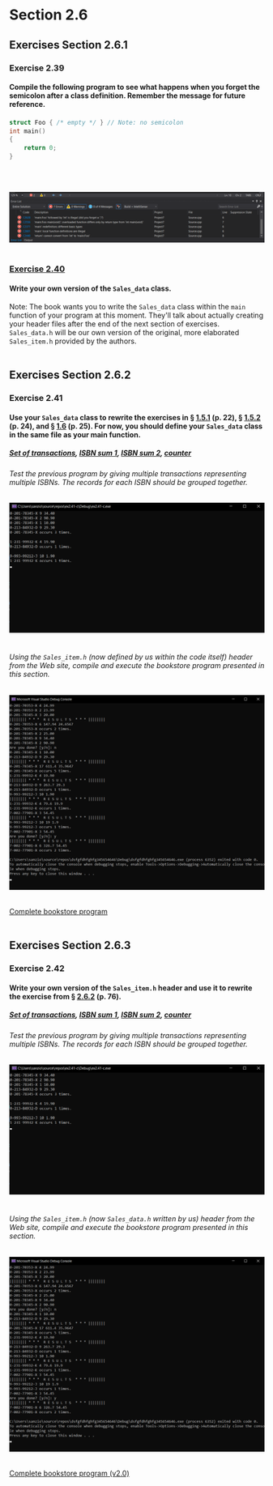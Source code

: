 # Section 2.6
## Exercises Section 2.6.1
### Exercise 2.39
#### Compile the following program to see what happens when you forget the semicolon after a class definition. Remember the message for future reference.
```c++
struct Foo { /* empty */ } // Note: no semicolon
int main()
{
	return 0;
}
```
<br/>
<br/>

![ex2.39](/assets/ch2/ex2.39.png)
<br/>
<br/>

### [Exercise 2.40](/Chapter%202/Section%202.6/Sales_data.h)
#### Write your own version of the `Sales_data` class.
Note: The book wants you to write the `Sales_data` class within the `main` function of your program at this moment. They'll talk about actually creating your header files after the end of the next section of exercises. `Sales_data.h` will be our own version of the original, more elaborated `Sales_item.h` provided by the authors.
<br/>
<br/>

## Exercises Section 2.6.2
### Exercise 2.41
#### Use your `Sales_data` class to rewrite the exercises in § [1.5.1](/Chapter%201/Section%201.5#exercises-section-151) (p. 22), § [1.5.2](/Chapter%201/Section%201.5#exercises-section-152) (p. 24), and § [1.6](/Chapter%201/Section%201.6#exercises-section-16) (p. 25). For now, you should define your `Sales_data` class in the same file as your main function.

##### [Set of transactions](/Chapter%202/Section%202.6/ex2.41-a.cpp), [ISBN sum 1](/Chapter%202/Section%202.6/ex2.41-b.cpp), [ISBN sum 2](/Chapter%202/Section%202.6/ex2.41-c.cpp), [counter](/Chapter%202/Section%202.6/ex2.41-d.cpp) <br/>
###### Test the previous program by giving multiple transactions representing multiple ISBNs. The records for each ISBN should be grouped together.
![ex2.41-e](/assets/ch2/ex2.41-e.png)
<br/>
<br/>

###### Using the `Sales_item.h` (now defined by us within the code itself) header from the Web site, compile and execute the bookstore program presented in this section.
![ex2.41-e2](/assets/ch2/ex2.41-e2.png)
<br/>
<br/>

[Complete bookstore program](/Chapter%202/Section%202.6/ex2.41-e.cpp)
<br/>
<br/>

## Exercises Section 2.6.3
### Exercise 2.42
#### Write your own version of the `Sales_item.h` header and use it to rewrite the exercise from § [2.6.2](/Chapter%202/Section%202.6/README.md#exercises-section-262) (p. 76).
##### [Set of transactions](/Chapter%202/Section%202.6/ex2.42-a.cpp), [ISBN sum 1](/Chapter%202/Section%202.6/ex2.42-b.cpp), [ISBN sum 2](/Chapter%202/Section%202.6/ex2.42-c.cpp), [counter](/Chapter%202/Section%202.6/ex2.42-d.cpp) <br/>
###### Test the previous program by giving multiple transactions representing multiple ISBNs. The records for each ISBN should be grouped together.
![ex2.41-e](/assets/ch2/ex2.41-e.png)
<br/>
<br/>

###### Using the `Sales_item.h` (now `Sales_data.h` written by us) header from the Web site, compile and execute the bookstore program presented in this section.
![ex2.41-e2](/assets/ch2/ex2.41-e2.png)
<br/>
<br/>

[Complete bookstore program (v2.0)](/Chapter%202/Section%202.6/ex2.42-e.cpp)
<br/>
<br/>
